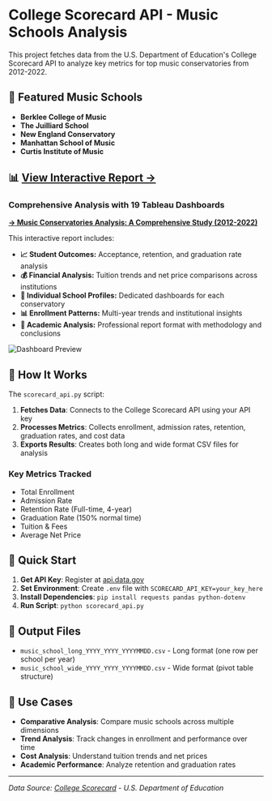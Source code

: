 # College Scorecard API - Music Schools Analysis

This project fetches data from the U.S. Department of Education's College Scorecard API to analyze key metrics for top music conservatories from 2012-2022.

## 🎼 Featured Music Schools

- **Berklee College of Music**
- **The Juilliard School** 
- **New England Conservatory**
- **Manhattan School of Music**
- **Curtis Institute of Music**

## 📊 **[View Interactive Report →](./index.html)**

### **Comprehensive Analysis with 19 Tableau Dashboards**

**[→ Music Conservatories Analysis: A Comprehensive Study (2012-2022)](./index.html)**

This interactive report includes:

- **📈 Student Outcomes:** Acceptance, retention, and graduation rate analysis
- **💰 Financial Analysis:** Tuition trends and net price comparisons across institutions
- **🏫 Individual School Profiles:** Dedicated dashboards for each conservatory
- **📊 Enrollment Patterns:** Multi-year trends and institutional insights
- **📝 Academic Analysis:** Professional report format with methodology and conclusions

![Dashboard Preview](https://public.tableau.com/static/images/To/TotalEnrollmentDash/TotalEnrollmentDash/1.png)

## 🔧 How It Works

The `scorecard_api.py` script:

1. **Fetches Data**: Connects to the College Scorecard API using your API key
2. **Processes Metrics**: Collects enrollment, admission rates, retention, graduation rates, and cost data
3. **Exports Results**: Creates both long and wide format CSV files for analysis

### Key Metrics Tracked
- Total Enrollment
- Admission Rate
- Retention Rate (Full-time, 4-year)
- Graduation Rate (150% normal time)
- Tuition & Fees
- Average Net Price

## 🚀 Quick Start

1. **Get API Key**: Register at [api.data.gov](https://api.data.gov/signup) 
2. **Set Environment**: Create `.env` file with `SCORECARD_API_KEY=your_key_here`
3. **Install Dependencies**: `pip install requests pandas python-dotenv`
4. **Run Script**: `python scorecard_api.py`

## 📁 Output Files

- `music_school_long_YYYY_YYYY_YYYYMMDD.csv` - Long format (one row per school per year)
- `music_school_wide_YYYY_YYYY_YYYYMMDD.csv` - Wide format (pivot table structure)

## 🎯 Use Cases

- **Comparative Analysis**: Compare music schools across multiple dimensions
- **Trend Analysis**: Track changes in enrollment and performance over time
- **Cost Analysis**: Understand tuition trends and net prices
- **Academic Performance**: Analyze retention and graduation rates

---

*Data Source: [College Scorecard](https://collegescorecard.ed.gov/) - U.S. Department of Education*
